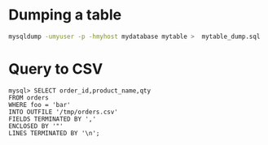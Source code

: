 <!-- TITLE: MySQL/Dumps -->

# Dumping a table

```sh
mysqldump -umyuser -p -hmyhost mydatabase mytable >  mytable_dump.sql
```


# Query to CSV


```mysql
mysql> SELECT order_id,product_name,qty
FROM orders
WHERE foo = 'bar'
INTO OUTFILE '/tmp/orders.csv'
FIELDS TERMINATED BY ','
ENCLOSED BY '"'
LINES TERMINATED BY '\n';
```
